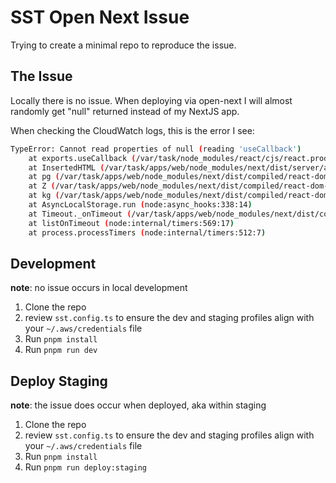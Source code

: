 # SST Open Next Issue

Trying to create a minimal repo to reproduce the issue.

## The Issue

Locally there is no issue. When deploying via open-next I will almost randomly get "null" returned instead of my NextJS app.

When checking the CloudWatch logs, this is the error I see:

```sh
TypeError: Cannot read properties of null (reading 'useCallback')
    at exports.useCallback (/var/task/node_modules/react/cjs/react.production.min.js:24:52)
    at InsertedHTML (/var/task/apps/web/node_modules/next/dist/server/app-render/app-render.js:861:52)
    at pg (/var/task/apps/web/node_modules/next/dist/compiled/react-dom-experimental/cjs/react-dom-server.edge.production.min.js:118:273)
    at Z (/var/task/apps/web/node_modules/next/dist/compiled/react-dom-experimental/cjs/react-dom-server.edge.production.min.js:125:91)
    at kg (/var/task/apps/web/node_modules/next/dist/compiled/react-dom-experimental/cjs/react-dom-server.edge.production.min.js:134:423)
    at AsyncLocalStorage.run (node:async_hooks:338:14)
    at Timeout._onTimeout (/var/task/apps/web/node_modules/next/dist/compiled/react-dom-experimental/cjs/react-dom-server.edge.production.min.js:151:146)
    at listOnTimeout (node:internal/timers:569:17)
    at process.processTimers (node:internal/timers:512:7)
```

## Development

**note**: no issue occurs in local development

1. Clone the repo
2. review `sst.config.ts` to ensure the dev and staging profiles align with your `~/.aws/credentials` file
3. Run `pnpm install`
4. Run `pnpm run dev`

## Deploy Staging

**note**: the issue does occur when deployed, aka within staging

1. Clone the repo
2. review `sst.config.ts` to ensure the dev and staging profiles align with your `~/.aws/credentials` file
3. Run `pnpm install`
4. Run `pnpm run deploy:staging`
